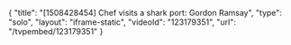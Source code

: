 {
    "title": "[1508428454] Chef visits a shark port: Gordon Ramsay",
    "type": "solo",
    "layout": "iframe-static",
    "videoId": "123179351",
    "url": "\/tvpembed\/123179351"
}